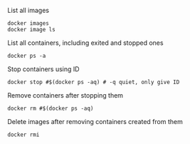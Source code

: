 List all images

```
docker images
docker image ls
```

List all containers, including exited and stopped ones

```
docker ps -a
```

Stop containers using ID

```
docker stop #$(docker ps -aq) # -q quiet, only give ID
```

Remove containers after stopping them

```
docker rm #$(docker ps -aq)
```

Delete images after removing containers created from them

```
docker rmi 
```
